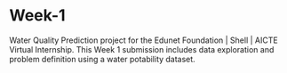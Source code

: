 # Week-1
Water Quality Prediction project for the Edunet Foundation | Shell | AICTE Virtual Internship. This Week 1 submission includes data exploration and problem definition using a water potability dataset.

